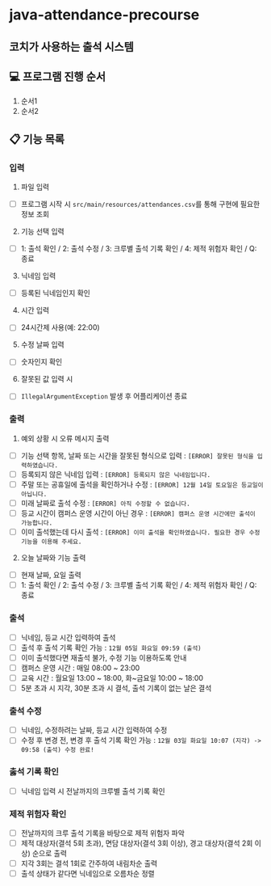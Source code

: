 # java-attendance-precourse
## 코치가 사용하는 출석 시스템

## 💻 프로그램 진행 순서
1. 순서1
2. 순서2

## 📋 기능 목록
### 입력
1. 파일 입력
- [ ] 프로그램 시작 시 ``src/main/resources/attendances.csv``를 통해 구현에 필요한 정보 조회

2. 기능 선택 입력
- [ ] 1: 출석 확인 / 2: 출석 수정 / 3: 크루별 출석 기록 확인 / 4: 제적 위험자 확인 / Q: 종료

3. 닉네임 입력
- [ ] 등록된 닉네임인지 확인

4. 시간 입력
- [ ] 24시간제 사용(예: 22:00)

5. 수정 날짜 입력
- [ ] 숫자인지 확인

6. 잘못된 값 입력 시
- [ ] ``IllegalArgumentException`` 발생 후 어플리케이션 종료

### 출력
1. 예외 상황 시 오류 메시지 출력
- [ ] 기능 선택 항목, 날짜 또는 시간을 잘못된 형식으로 입력 : ``[ERROR] 잘못된 형식을 입력하였습니다.``
- [ ] 등록되지 않은 닉네임 입력 : ``[ERROR] 등록되지 않은 닉네임입니다.``
- [ ] 주말 또는 공휴일에 출석을 확인하거나 수정 : ``[ERROR] 12월 14일 토요일은 등교일이 아닙니다.``
- [ ] 미래 날짜로 출석 수정 : ``[ERROR] 아직 수정할 수 없습니다.``
- [ ] 등교 시간이 캠퍼스 운영 시간이 아닌 경우 : ``[ERROR] 캠퍼스 운영 시간에만 출석이 가능합니다.``
- [ ] 이미 출석했는데 다시 출석 : ``[ERROR] 이미 출석을 확인하였습니다. 필요한 경우 수정 기능을 이용해 주세요.``

2. 오늘 날짜와 기능 출력
- [ ] 현재 날짜, 요일 출력
- [ ] 1: 출석 확인 / 2: 출석 수정 / 3: 크루별 출석 기록 확인 / 4: 제적 위험자 확인 / Q: 종료

### 출석
- [ ] 닉네임, 등교 시간 입력하여 출석
- [ ] 출석 후 출석 기록 확인 가능 : ``12월 05일 화요일 09:59 (출석)``
- [ ] 이미 출석했다면 재출석 불가, 수정 기능 이용하도록 안내
- [ ] 캠퍼스 운영 시간 : 매일 08:00 ~ 23:00
- [ ] 교육 시간 : 월요일 13:00 ~ 18:00, 화~금요일 10:00 ~ 18:00
- [ ] 5분 초과 시 지각, 30분 초과 시 결석, 출석 기록이 없는 날은 결석

### 출석 수정
- [ ] 닉네임, 수정하려는 날짜, 등교 시간 입력하여 수정
- [ ] 수정 후 변경 전, 변경 후 출석 기록 확인 가능 : ``12월 03일 화요일 10:07 (지각) -> 09:58 (출석) 수정 완료!``

### 춣석 기록 확인
- [ ] 닉네임 입력 시 전날까지의 크루별 출석 기록 확인

### 제적 위험자 확인
- [ ] 전날까지의 크루 출석 기록을 바탕으로 제적 위험자 파악
- [ ] 제적 대상자(결석 5회 초과), 면담 대상자(결석 3회 이상), 경고 대상자(결석 2회 이상) 순으로 출력
- [ ] 지각 3회는 결석 1회로 간주하여 내림차순 출력
- [ ] 출석 상태가 같다면 닉네임으로 오름차순 정렬
